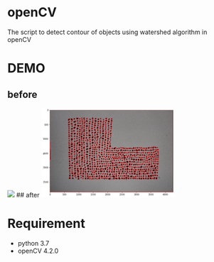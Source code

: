 # openCV

The script to detect contour of objects using watershed algorithm in openCV

# DEMO

## before
<img src="https://github.com/sayaka71/openCV/blob/master/grain.JPG" width="300">
## after
<img src="https://github.com/sayaka71/openCV/blob/master/Figure_3.png" width="300">

# Requirement
* python 3.7
* openCV 4.2.0
